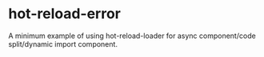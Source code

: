 # hot-reload-error

A minimum example of using hot-reload-loader for async component/code split/dynamic import component.
